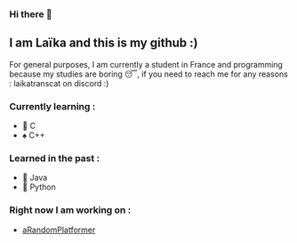 ### Hi there 👋

## I am Laïka and this is my github :)

For general purposes, I am currently a student in France and programming because my studies are boring 😴, if you need to reach me for any reasons : laikatranscat on discord :)

### Currently learning : 
- 🌱 C
- ♠ C++

### Learned in the past :
- 🍵 Java
- 🐍 Python

### Right now I am working on : 
- [aRandomPlatformer](https://github.com/LaikaSerrano/aRandomPlatformer)



<!--
**LaikaSerrano/LaikaSerrano** is a ✨ _special_ ✨ repository because its `README.md` (this file) appears on your GitHub profile.

Here are some ideas to get you started:

- 🔭 I’m currently working on ...
- 🌱 I’m currently learning ...
- 👯 I’m looking to collaborate on ...
- 🤔 I’m looking for help with ...
- 💬 Ask me about ...
- 📫 How to reach me: ...
- 😄 Pronouns: ...
- ⚡ Fun fact: ...
-->
